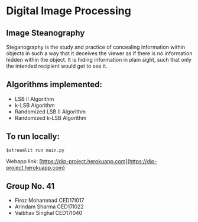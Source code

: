 # Digital Image Processing
## Image Steanography  
Steganography is the study and practice of concealing information within objects in such a way that it deceives the viewer as if there is no information hidden within the object. It is hiding information in plain sight, such that only the intended recipient would get to see it.

## Algorithms implemented:
- LSB II Algorithm
- k-LSB Algorithm
- Randomized LSB II Algorithm
- Randomized k-LSB Algorithm

## To run locally:
```
$streamlit run main.py
```

Webapp link: [https://dip-project.herokuapp.com](https://dip-project.herokuapp.com)

## Group No. 41
- Firoz Mohammad CED17I017
- Arindam Sharma CED17I022
- Vaibhav Singhal CED17I040
